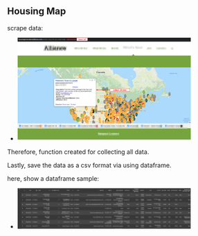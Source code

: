 ## Housing Map

scrape data:
- <img src="img/img-1.png" width="400">

Therefore, function created for collecting all data.

Lastly, save the data as a csv format via using dataframe.

here, show a dataframe sample:
- <img src="img/img-2.png" width="400">